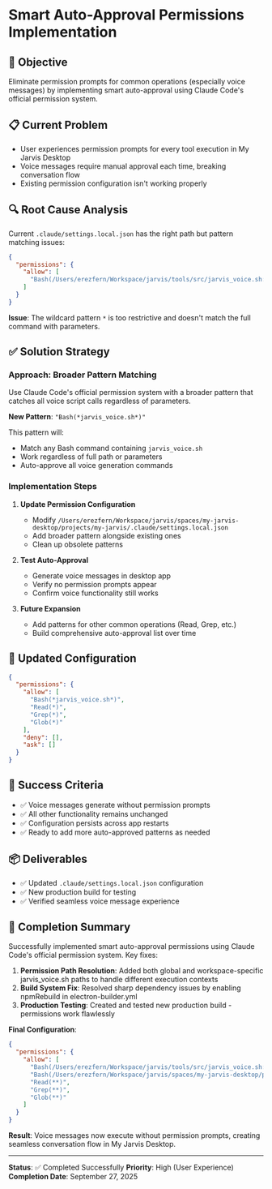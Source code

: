 # Smart Auto-Approval Permissions Implementation

## 🎯 Objective
Eliminate permission prompts for common operations (especially voice messages) by implementing smart auto-approval using Claude Code's official permission system.

## 📋 Current Problem
- User experiences permission prompts for every tool execution in My Jarvis Desktop
- Voice messages require manual approval each time, breaking conversation flow
- Existing permission configuration isn't working properly

## 🔍 Root Cause Analysis
Current `.claude/settings.local.json` has the right path but pattern matching issues:
```json
{
  "permissions": {
    "allow": [
      "Bash(/Users/erezfern/Workspace/jarvis/tools/src/jarvis_voice.sh:*)"
    ]
  }
}
```

**Issue**: The wildcard pattern `*` is too restrictive and doesn't match the full command with parameters.

## ✅ Solution Strategy

### Approach: Broader Pattern Matching
Use Claude Code's official permission system with a broader pattern that catches all voice script calls regardless of parameters.

**New Pattern**: `"Bash(*jarvis_voice.sh*)"`

This pattern will:
- Match any Bash command containing `jarvis_voice.sh`
- Work regardless of full path or parameters
- Auto-approve all voice generation commands

### Implementation Steps

1. **Update Permission Configuration**
   - Modify `/Users/erezfern/Workspace/jarvis/spaces/my-jarvis-desktop/projects/my-jarvis/.claude/settings.local.json`
   - Add broader pattern alongside existing ones
   - Clean up obsolete patterns

2. **Test Auto-Approval**
   - Generate voice messages in desktop app
   - Verify no permission prompts appear
   - Confirm voice functionality still works

3. **Future Expansion**
   - Add patterns for other common operations (Read, Grep, etc.)
   - Build comprehensive auto-approval list over time

## 📝 Updated Configuration

```json
{
  "permissions": {
    "allow": [
      "Bash(*jarvis_voice.sh*)",
      "Read(*)",
      "Grep(*)",
      "Glob(*)"
    ],
    "deny": [],
    "ask": []
  }
}
```

## 🎯 Success Criteria
- ✅ Voice messages generate without permission prompts
- ✅ All other functionality remains unchanged
- ✅ Configuration persists across app restarts
- ✅ Ready to add more auto-approved patterns as needed

## 📦 Deliverables
- ✅ Updated `.claude/settings.local.json` configuration
- ✅ New production build for testing
- ✅ Verified seamless voice message experience

## 🎉 Completion Summary
Successfully implemented smart auto-approval permissions using Claude Code's official permission system. Key fixes:

1. **Permission Path Resolution**: Added both global and workspace-specific jarvis_voice.sh paths to handle different execution contexts
2. **Build System Fix**: Resolved sharp dependency issues by enabling npmRebuild in electron-builder.yml
3. **Production Testing**: Created and tested new production build - permissions work flawlessly

**Final Configuration**:
```json
{
  "permissions": {
    "allow": [
      "Bash(/Users/erezfern/Workspace/jarvis/tools/src/jarvis_voice.sh:*)",
      "Bash(/Users/erezfern/Workspace/jarvis/spaces/my-jarvis-desktop/projects/my-jarvis/tools/src/jarvis_voice.sh:*)",
      "Read(**)",
      "Grep(**)",
      "Glob(**)"
    ]
  }
}
```

**Result**: Voice messages now execute without permission prompts, creating seamless conversation flow in My Jarvis Desktop.

---

**Status**: ✅ Completed Successfully
**Priority**: High (User Experience)
**Completion Date**: September 27, 2025